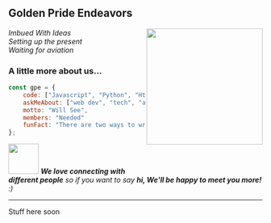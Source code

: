 <h2> Golden Pride Endeavors</h2>
<img align='right' src="https://thumbs.dreamstime.com/b/fire-lion-abstract-illustration-infuriated-flames-fur-rainbow-color-black-background-design-160017003.jpg" width="230" >

<p><em>Imbued With Ideas<br>Setting up the present<br>Waiting for aviation</em></p>




###  A little more about us...  

```javascript
const gpe = {
    code: ["Javascript", "Python", "Html", "Css"],
    askMeAbout: ["web dev", "tech", "app dev", "photography"],
    motto: "Will See",
    members: "Needed"
    funFact: "There are two ways to write error-free programs; only the third one works"
};
```

<img src="https://media.giphy.com/media/LnQjpWaON8nhr21vNW/giphy.gif" width="60"> <em><b>We love connecting with different people</b> so if you want to say <b>hi, We'll be happy to meet you more!</b> :)</em>

---

Stuff here soon

